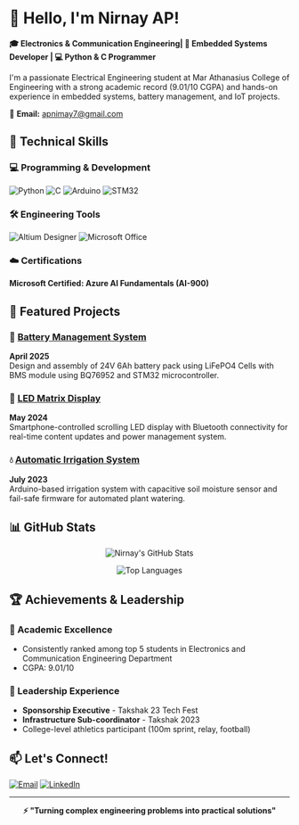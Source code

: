 # 👋 Hello, I'm Nirnay AP!

**🎓 Electronics & Communication Engineering| 🔋 Embedded Systems Developer | 💻 Python & C Programmer**

I'm a passionate Electrical Engineering student at Mar Athanasius College of Engineering with a strong academic record (9.01/10 CGPA) and hands-on experience in embedded systems, battery management, and IoT projects.

📧 **Email:** apnimay7@gmail.com  

## 🔧 Technical Skills

### 💻 Programming & Development
![Python](https://img.shields.io/badge/Python-3776AB?style=for-the-badge&logo=python&logoColor=white)
![C](https://img.shields.io/badge/C-A8B9CC?style=for-the-badge&logo=c&logoColor=black)
![Arduino](https://img.shields.io/badge/Arduino-00979D?style=for-the-badge&logo=arduino&logoColor=white)
![STM32](https://img.shields.io/badge/STM32-03234B?style=for-the-badge&logo=stmicroelectronics&logoColor=white)

### 🛠️ Engineering Tools
![Altium Designer](https://img.shields.io/badge/Altium_Designer-A5915F?style=for-the-badge&logo=altium-designer&logoColor=white)
![Microsoft Office](https://img.shields.io/badge/Microsoft_Office-D83B01?style=for-the-badge&logo=microsoft-office&logoColor=white)

### ☁️ Certifications
**Microsoft Certified: Azure AI Fundamentals (AI-900)**

## 🚀 Featured Projects

### 🔋 [Battery Management System](https://github.com/Nirnay-ap/24V_6Ah_Battery_Management_System)
**April 2025**  
Design and assembly of 24V 6Ah battery pack using LiFePO4 Cells with BMS module using BQ76952 and STM32 microcontroller.

### 🔢 [LED Matrix Display](https://github.com/Nirnay-ap/LED-Matrix-Display)
**May 2024**  
Smartphone-controlled scrolling LED display with Bluetooth connectivity for real-time content updates and power management system.

### 💧 [Automatic Irrigation System](https://github.com/Nirnay-ap/Automatic-Irrigation-System)
**July 2023**  
Arduino-based irrigation system with capacitive soil moisture sensor and fail-safe firmware for automated plant watering.

## 📊 GitHub Stats

<div align="center">
  
![Nirnay's GitHub Stats](https://github-readme-stats.vercel.app/api?username=Nirnay-ap&show_icons=true&theme=radical&hide_border=true)

![Top Languages](https://github-readme-stats.vercel.app/api/top-langs/?username=Nirnay-ap&layout=compact&theme=radical&hide_border=true)

</div>

## 🏆 Achievements & Leadership

### 🎯 Academic Excellence
- Consistently ranked among top 5 students in Electronics and Communication Engineering Department
- CGPA: 9.01/10

### 👥 Leadership Experience
- **Sponsorship Executive** - Takshak 23 Tech Fest
- **Infrastructure Sub-coordinator** - Takshak 2023
- College-level athletics participant (100m sprint, relay, football)

## 📫 Let's Connect!

[![Email](https://img.shields.io/badge/Email-apnimay7@gmail.com-D14836?style=for-the-badge&logo=gmail&logoColor=white)](mailto:apnimay7@gmail.com)
[![LinkedIn](https://img.shields.io/badge/LinkedIn-Connect-0A66C2?style=for-the-badge&logo=linkedin&logoColor=white)](#)

---

<div align="center">
  
**⚡ "Turning complex engineering problems into practical solutions"**

</div>
